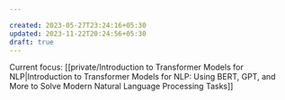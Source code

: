 ```yaml
---

created: 2023-05-27T23:24:16+05:30
updated: 2023-11-22T20:24:56+05:30
draft: true
---
```


Current focus: [[private/Introduction to Transformer Models for NLP|Introduction to Transformer Models for NLP: Using BERT, GPT, and More to Solve Modern Natural Language Processing Tasks]]


